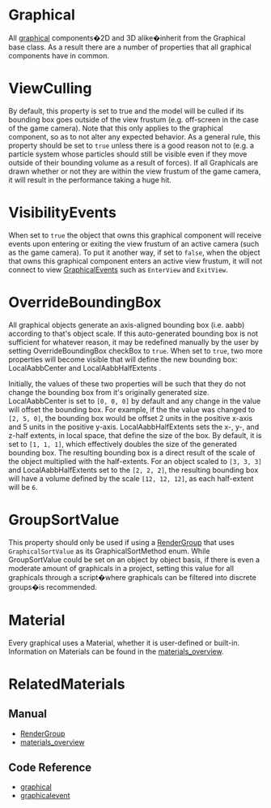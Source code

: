 # Graphical
All [graphical](https://github.com/PlasmaEngine/PlasmaDocs/blob/master/code_reference/class_reference/graphical.markdown) components�2D and 3D alike�inherit from the Graphical base class. As a result there are a number of properties that all graphical components have in common.

# ViewCulling

By default, this property is set to true and the model will be culled if its bounding box goes outside of the view frustum (e.g. off-screen in the case of the game camera). Note that this only applies to the graphical component, so as to not alter any expected behavior. As a general rule, this property should be set to `true` unless there is a good reason not to (e.g. a particle system whose particles should still be visible even if they move outside of their bounding volume as a result of forces). If all Graphicals are drawn whether or not they are within the view frustum of the game camera, it will result in the performance taking a huge hit.

# VisibilityEvents

When set to `true` the object that owns this graphical component will receive events upon entering or exiting the view frustum of an active camera (such as the game camera). To put it another way, if set to `false`, when the object that owns this graphical component enters an active view frustum, it will not connect to view [GraphicalEvents](https://github.com/PlasmaEngine/PlasmaDocs/blob/master/code_reference/class_reference/graphicalevent.markdown) such as `EnterView` and `ExitView`.

# OverrideBoundingBox

All graphical objects generate an axis-aligned bounding box (i.e. aabb) according to that's object scale.  If this auto-generated bounding box is not sufficient for whatever reason, it may be redefined manually by the user by setting OverrideBoundingBox checkBox to `true`. When set to `true`, two more properties will become visible that will define the new bounding box: LocalAabbCenter  and LocalAabbHalfExtents .

Initially, the values of these two properties will be such that they do not change the bounding box from it's originally generated size. LocalAabbCenter  is set to `[0, 0, 0]` by default and any change in the value will offset the bounding box. For example, if the the value was changed to `[2, 5, 0]`, the bounding box would be offset 2 units in the positive x-axis and 5 units in the positive y-axis. LocalAabbHalfExtents  sets the x-, y-, and z-half extents, in local space, that define the size of the box. By default, it is set to `[1, 1, 1]`, which effectively doubles the size of the generated bounding box. The resulting bounding box is a direct result of the scale of the object multiplied with the half-extents. For an object scaled to `[3, 3, 3]` and LocalAabbHalfExtents  set to the `[2, 2, 2]`, the resulting bounding box will have a volume defined by the scale `[12, 12, 12]`, as each half-extent will be `6`.

# GroupSortValue

This property should only be used if using a [RenderGroup](https://plasmaengine.github.io/PlasmaDocs/Manual/graphics/rendergroups.markdown) that uses `GraphicalSortValue` as its GraphicalSortMethod enum. While GroupSortValue  could be set on an object by object basis, if there is even a moderate amount of graphicals in a project, setting this value for all graphicals through a script�where graphicals can be filtered into discrete groups�is recommended.

# Material

Every graphical uses a Material, whether it is user-defined or built-in. Information on Materials can be found in the [materials_overview](https://plasmaengine.github.io/PlasmaDocs/Manual/graphics/materials/materials_overview.markdown).

# RelatedMaterials
## Manual
- [RenderGroup](https://plasmaengine.github.io/PlasmaDocs/Manual/graphics/rendergroups.markdown)
- [materials_overview](https://plasmaengine.github.io/PlasmaDocs/Manual/graphics/materials/materials_overview.markdown)

## Code Reference
- [graphical](https://github.com/PlasmaEngine/PlasmaDocs/blob/master/code_reference/class_reference/graphical.markdown)
- [graphicalevent](https://github.com/PlasmaEngine/PlasmaDocs/blob/master/code_reference/class_reference/graphicalevent.markdown)
 

 